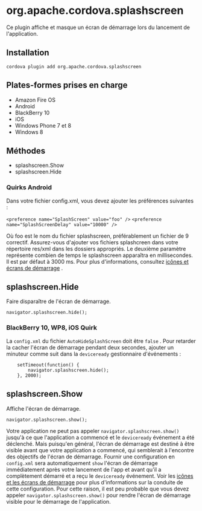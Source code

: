 <!---
    Licensed to the Apache Software Foundation (ASF) under one
    or more contributor license agreements.  See the NOTICE file
    distributed with this work for additional information
    regarding copyright ownership.  The ASF licenses this file
    to you under the Apache License, Version 2.0 (the
    "License"); you may not use this file except in compliance
    with the License.  You may obtain a copy of the License at

      http://www.apache.org/licenses/LICENSE-2.0

    Unless required by applicable law or agreed to in writing,
    software distributed under the License is distributed on an
    "AS IS" BASIS, WITHOUT WARRANTIES OR CONDITIONS OF ANY
    KIND, either express or implied.  See the License for the
    specific language governing permissions and limitations
    under the License.
-->

# org.apache.cordova.splashscreen

Ce plugin affiche et masque un écran de démarrage lors du lancement de l'application.

## Installation

    cordova plugin add org.apache.cordova.splashscreen
    

## Plates-formes prises en charge

*   Amazon Fire OS
*   Android
*   BlackBerry 10
*   iOS
*   Windows Phone 7 et 8
*   Windows 8

## Méthodes

*   splashscreen.Show
*   splashscreen.Hide

### Quirks Android

Dans votre fichier config.xml, vous devez ajouter les préférences suivantes :

`<preference name="SplashScreen" value="foo" />` `<preference name="SplashScreenDelay" value="10000" />`

Où foo est le nom du fichier splashscreen, préférablement un fichier de 9 correctif. Assurez-vous d'ajouter vos fichiers splashcreen dans votre répertoire res/xml dans les dossiers appropriés. Le deuxième paramètre représente combien de temps le splashscreen apparaîtra en millisecondes. Il est par défaut à 3000 ms. Pour plus d'informations, consultez [icônes et écrans de démarrage][1] .

 [1]: http://cordova.apache.org/docs/en/edge/config_ref_images.md.html

## splashscreen.Hide

Faire disparaître de l'écran de démarrage.

    navigator.splashscreen.hide();
    

### BlackBerry 10, WP8, iOS Quirk

La `config.xml` du fichier `AutoHideSplashScreen` doit être `false` . Pour retarder la cacher l'écran de démarrage pendant deux secondes, ajouter un minuteur comme suit dans la `deviceready` gestionnaire d'événements :

        setTimeout(function() {
            navigator.splashscreen.hide();
        }, 2000);
    

## splashscreen.Show

Affiche l'écran de démarrage.

    navigator.splashscreen.show();
    

Votre application ne peut pas appeler `navigator.splashscreen.show()` jusqu'à ce que l'application a commencé et le `deviceready` événement a été déclenché. Mais puisqu'en général, l'écran de démarrage est destiné à être visible avant que votre application a commencé, qui semblerait à l'encontre des objectifs de l'écran de démarrage. Fournir une configuration en `config.xml` sera automatiquement `show` l'écran de démarrage immédiatement après votre lancement de l'app et avant qu'il a complètement démarré et a reçu le `deviceready` événement. Voir les [icônes et les écrans de démarrage][1] pour plus d'informations sur la conduite de cette configuration. Pour cette raison, il est peu probable que vous devez appeler `navigator.splashscreen.show()` pour rendre l'écran de démarrage visible pour le démarrage de l'application.